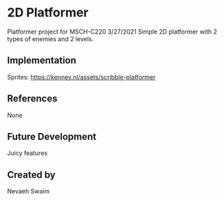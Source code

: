 # 2D Platformer
Platformer project for MSCH-C220
3/27/2021
Simple 2D platformer with 2 types of enemies and 2 levels.
## Implementation
Sprites:
https://kenney.nl/assets/scribble-platformer
## References
None
## Future Development
Juicy features
## Created by
Nevaeh Swaim
